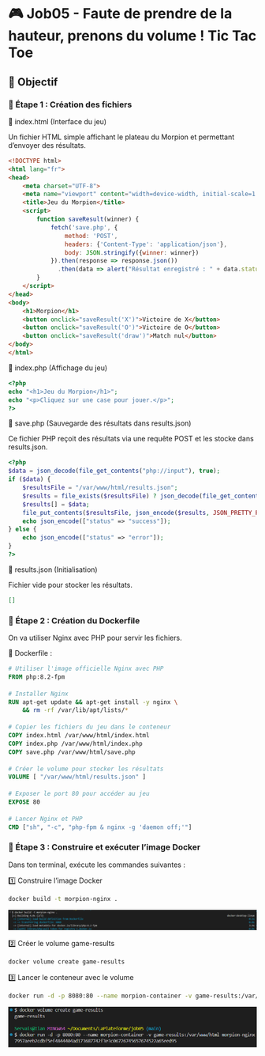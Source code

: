 # 🎮 Job05 - Faute de prendre de la hauteur, prenons du volume ! Tic Tac Toe 

## 📌 Objectif


### 📌 Étape 1 : Création des fichiers

📄 index.html (Interface du jeu)

Un fichier HTML simple affichant le plateau du Morpion et permettant d’envoyer des résultats.

```html
<!DOCTYPE html>
<html lang="fr">
<head>
    <meta charset="UTF-8">
    <meta name="viewport" content="width=device-width, initial-scale=1.0">
    <title>Jeu du Morpion</title>
    <script>
        function saveResult(winner) {
            fetch('save.php', {
                method: 'POST',
                headers: {'Content-Type': 'application/json'},
                body: JSON.stringify({winner: winner})
            }).then(response => response.json())
              .then(data => alert("Résultat enregistré : " + data.status));
        }
    </script>
</head>
<body>
    <h1>Morpion</h1>
    <button onclick="saveResult('X')">Victoire de X</button>
    <button onclick="saveResult('O')">Victoire de O</button>
    <button onclick="saveResult('draw')">Match nul</button>
</body>
</html>
```

📄 index.php (Affichage du jeu)

```php
<?php
echo "<h1>Jeu du Morpion</h1>";
echo "<p>Cliquez sur une case pour jouer.</p>";
?>
```

📄 save.php (Sauvegarde des résultats dans results.json)

Ce fichier PHP reçoit des résultats via une requête POST et les stocke dans results.json.

```php
<?php
$data = json_decode(file_get_contents("php://input"), true);
if ($data) {
    $resultsFile = "/var/www/html/results.json";
    $results = file_exists($resultsFile) ? json_decode(file_get_contents($resultsFile), true) : [];
    $results[] = $data;
    file_put_contents($resultsFile, json_encode($results, JSON_PRETTY_PRINT));
    echo json_encode(["status" => "success"]);
} else {
    echo json_encode(["status" => "error"]);
}
?>
```

📄 results.json (Initialisation)

Fichier vide pour stocker les résultats.

```json
[]
```

### 📌 Étape 2 : Création du Dockerfile

On va utiliser Nginx avec PHP pour servir les fichiers.

📄 Dockerfile :

```dockerfile
# Utiliser l'image officielle Nginx avec PHP
FROM php:8.2-fpm

# Installer Nginx
RUN apt-get update && apt-get install -y nginx \
    && rm -rf /var/lib/apt/lists/*

# Copier les fichiers du jeu dans le conteneur
COPY index.html /var/www/html/index.html
COPY index.php /var/www/html/index.php
COPY save.php /var/www/html/save.php

# Créer le volume pour stocker les résultats
VOLUME [ "/var/www/html/results.json" ]

# Exposer le port 80 pour accéder au jeu
EXPOSE 80

# Lancer Nginx et PHP
CMD ["sh", "-c", "php-fpm & nginx -g 'daemon off;'"]
```

### 📌 Étape 3 : Construire et exécuter l’image Docker

Dans ton terminal, exécute les commandes suivantes :

 1️⃣ Construire l’image Docker
```sh
docker build -t morpion-nginx .
```
![docker build](/Job05/image/image1.png)

2️⃣ Créer le volume game-results
```sh
docker volume create game-results
```
3️⃣ Lancer le conteneur avec le volume
```sh
docker run -d -p 8080:80 --name morpion-container -v game-results:/var/www/html morpion-nginx
```
![docker volume](/Job05/image/image2.png)


